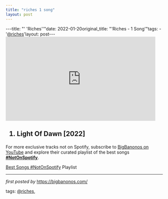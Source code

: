 ```yaml
---
title: "riches 1 song"
layout: post
---
```

---title: "' 'Riches''"date: 2022-01-20original_title: "'Riches - 1 Song'"tags:  - '[@riches](/tags/riches/)'layout: post---<iframe frameborder="0" height="270" src="https://youtube.com/embed/y5IGOewbVpU" width="480"></iframe><h2><ol><li>Light Of Dawn [2022]</li></ol></h2><!--Subscribe and Playlist Links--><div>    <p>For more exclusive tracks not on Spotify, subscribe to <a href="https://www.youtube.com/[@BigBanonos](/tags/BigBanonos/)" target="_blank">BigBanonos on YouTube</a> and explore their curated playlist of the best songs <strong>[#NotOnSpotify](/tags/NotOnSpotify/)</strong>.</p>    <p><a href="https://www.youtube.com/playlist?list=PLtuNtuTatqI0kFahUCbtbfenC_ET5O_tr" target="_blank">Best Songs [#NotOnSpotify](/tags/NotOnSpotify/) Playlist<br /></a></p></div><hr /><p><em>first posted by</em> <a href="https://bigbanonos.com/" rel="noopener" target="_new">https://bigbanonos.com/</a></p><p>tags: [@riches](/tags/riches/),</p>